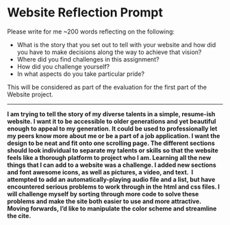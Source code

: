 # Website Reflection Prompt

Please write for me ~200 words reflecting on the following:
  * What is the story that you set out to tell with your website and how did you have to make decisions along the way to achieve that vision?
  * Where did you find challenges in this assignment?
  * How did you challenge yourself?
  * In what aspects do you take particular pride?

This will be considered as part of the evaluation for the first part of the Website project.

------
**I am trying to tell the story of my diverse talents in a simple, resume-ish website. I want it to be accessible to older generations and yet beautiful enough to appeal to my generation. It could be used to professionally let my peers know more about me or be a part of a job application. I want the design to be neat and fit onto one scrolling page. The different sections should look individual to separate my talents or skills so that the website feels like a thorough platform to project who I am. Learning all the new things that I can add to a website was a challenge. I added new sections and font awesome icons, as well as pictures, a video, and text.  I attempted to add an automatically-playing audio file and a list, but have encountered serious problems to work through in the html and css files. I will challenge myself by sorting through more code to solve these problems and make the site both easier to use and more attractive. Moving forwards, I’d like to manipulate the color scheme and streamline the cite.**
